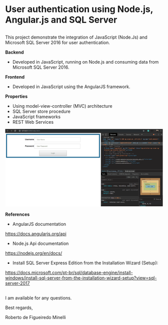 # User authentication using Node.js, Angular.js and SQL Server

##
This project demonstrate the integration of JavaScript (Node.Js) and Microsoft SQL Server 2016 for user authentication.

__Backend__

* Developed in JavaScript, running on Node.js and consuming data from Microsoft SQL Server 2016.

__Frontend__

* Developed in JavaScript using the AngularJS framework.

__Properties__
* Using model-view-controller (MVC) architecture
* SQL Server store procedure
* JavaScript frameworks
* REST Web Services
  

![](preview.gif)

__References__

* AngularJS documentation

https://docs.angularjs.org/api

* Node.js Api documentation 

https://nodejs.org/en/docs/

* Install SQL Server Express Edition from the Installation Wizard (Setup):

https://docs.microsoft.com/pt-br/sql/database-engine/install-windows/install-sql-server-from-the-installation-wizard-setup?view=sql-server-2017


##
 I am available for any questions.

 Best regards, 

 Roberto de Figueiredo Minelli
